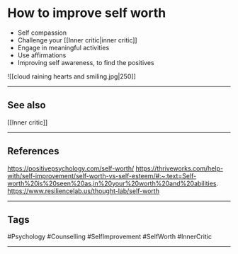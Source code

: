 # How to improve self worth

- Self compassion
- Challenge your [[Inner critic|inner critic]]
- Engage in meaningful activities
- Use affirmations
- Improving self awareness, to find the positives

![[cloud raining hearts and smiling.jpg|250]]

---
## See also

[[Inner critic]]

---
## References

https://positivepsychology.com/self-worth/
https://thriveworks.com/help-with/self-improvement/self-worth-vs-self-esteem/#:~:text=Self-worth%20is%20seen%20as,in%20your%20worth%20and%20abilities.
https://www.resiliencelab.us/thought-lab/self-worth

---
## Tags

#Psychology #Counselling #SelfImprovement #SelfWorth #InnerCritic 

---

